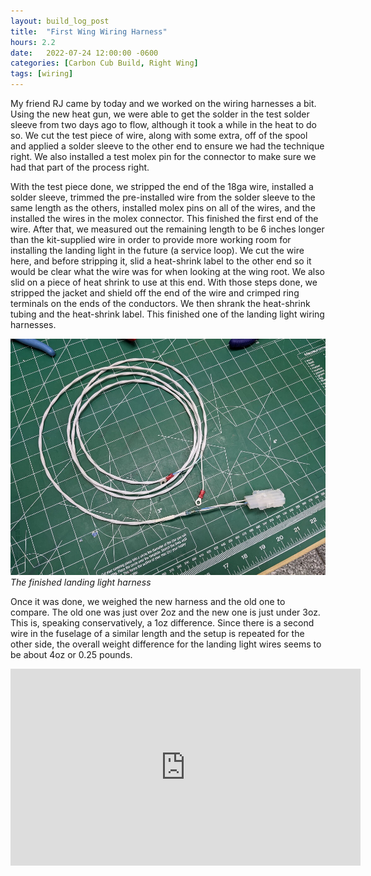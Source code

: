 ```yaml
---
layout: build_log_post
title:  "First Wing Wiring Harness"
hours: 2.2
date:   2022-07-24 12:00:00 -0600
categories: [Carbon Cub Build, Right Wing]
tags: [wiring]
---
```


My friend RJ came by today and we worked on the wiring harnesses a bit. Using the new heat gun, we were able to get the solder in the test solder sleeve from two days ago to flow, although it took a while in the heat to do so. We cut the test piece of wire, along with some extra, off of the spool and applied a solder sleeve to the other end to ensure we had the technique right. We also installed a test molex pin for the connector to make sure we had that part of the process right.

With the test piece done, we stripped the end of the 18ga wire, installed a solder sleeve, trimmed the pre-installed wire from the solder sleeve to the same length as the others, installed molex pins on all of the wires, and the installed the wires in the molex connector. This finished the first end of the wire. After that, we measured out the remaining length to be 6 inches longer than the kit-supplied wire in order to provide more working room for installing the landing light in the future (a service loop). We cut the wire here, and before stripping it, slid a heat-shrink label to the other end so it would be clear what the wire was for when looking at the wing root. We also slid on a piece of heat shrink to use at this end. With those steps done, we stripped the jacket and shield off the end of the wire and crimped ring terminals on the ends of the conductors. We then shrank the heat-shrink tubing and the heat-shrink label. This finished one of the landing light wiring harnesses.

![Desktop View](/assets/img/posts/2022/2022-07-24-first-wing-wiring-harness/finished_harness.jpg)
_The finished landing light harness_

Once it was done, we weighed the new harness and the old one to compare. The old one was just over 2oz and the new one is just under 3oz. This is, speaking conservatively, a 1oz difference. Since there is a second wire in the fuselage of a similar length and the setup is repeated for the other side, the overall weight difference for the landing light wires seems to be about 4oz or 0.25 pounds.

<iframe width="560" height="315" src="https://www.youtube.com/embed/GB904lvqu9s" title="YouTube video player" frameborder="0" allow="accelerometer; autoplay; clipboard-write; encrypted-media; gyroscope; picture-in-picture" allowfullscreen></iframe>